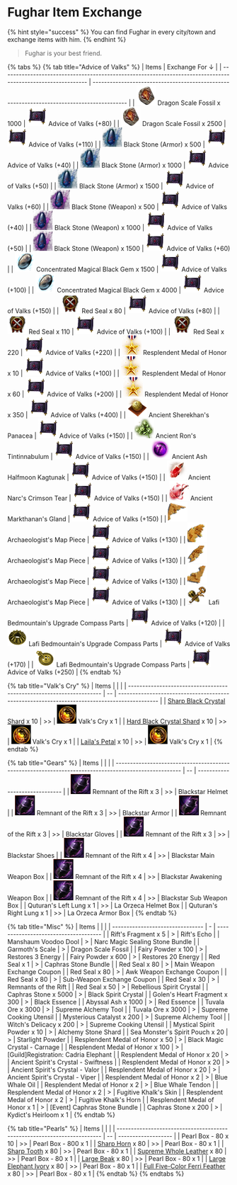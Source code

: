 # Fughar Item Exchange

{% hint style="success" %}
You can find Fughar in every city/town and exchange items with him.
{% endhint %}

> Fughar is your best friend.

{% tabs %}
{% tab title="Advice of Valks" %}
| Items                                                                                                        |  Exchange For ↓                                                                            |
| ------------------------------------------------------------------------------------------------------------ | ------------------------------------------------------------------------------------------ |
| <img src="../.gitbook/assets/00044364.png" alt="" data-size="line"> Dragon Scale Fossil x 1000               | <img src="../.gitbook/assets/00017800.png" alt="" data-size="line"> Advice of Valks (+80)  |
| <img src="../.gitbook/assets/00044364.png" alt="" data-size="line"> Dragon Scale Fossil x 2500               | <img src="../.gitbook/assets/00017800.png" alt="" data-size="line"> Advice of Valks (+110) |
| <img src="../.gitbook/assets/00000007.png" alt="" data-size="line"> Black Stone (Armor) x 500                | <img src="../.gitbook/assets/00017800.png" alt="" data-size="line"> Advice of Valks (+40)  |
| <img src="../.gitbook/assets/00000007.png" alt="" data-size="line"> Black Stone (Armor) x 1000               | <img src="../.gitbook/assets/00017800.png" alt="" data-size="line"> Advice of Valks (+50)  |
| <img src="../.gitbook/assets/00000007.png" alt="" data-size="line"> Black Stone (Armor) x 1500               | <img src="../.gitbook/assets/00017800.png" alt="" data-size="line"> Advice of Valks (+60)  |
| <img src="../.gitbook/assets/00000008.png" alt="" data-size="line"> Black Stone (Weapon) x 500               | <img src="../.gitbook/assets/00017800.png" alt="" data-size="line"> Advice of Valks (+40)  |
| <img src="../.gitbook/assets/00000008.png" alt="" data-size="line"> Black Stone (Weapon) x 1000              | <img src="../.gitbook/assets/00017800.png" alt="" data-size="line"> Advice of Valks (+50)  |
| <img src="../.gitbook/assets/00000008.png" alt="" data-size="line"> Black Stone (Weapon) x 1500              | <img src="../.gitbook/assets/00017800.png" alt="" data-size="line"> Advice of Valks (+60)  |
| <img src="../.gitbook/assets/00004987.png" alt="" data-size="line"> Concentrated Magical Black Gem x 1500    | <img src="../.gitbook/assets/00017800.png" alt="" data-size="line"> Advice of Valks (+100) |
| <img src="../.gitbook/assets/00004987.png" alt="" data-size="line"> Concentrated Magical Black Gem x 4000    | <img src="../.gitbook/assets/00017800.png" alt="" data-size="line"> Advice of Valks (+150) |
| <img src="../.gitbook/assets/00000450.png" alt="" data-size="line"> Red Seal x 80                            | <img src="../.gitbook/assets/00017800.png" alt="" data-size="line"> Advice of Valks (+80)  |
| <img src="../.gitbook/assets/00000450.png" alt="" data-size="line"> Red Seal x 110                           | <img src="../.gitbook/assets/00017800.png" alt="" data-size="line"> Advice of Valks (+100) |
| <img src="../.gitbook/assets/00000450.png" alt="" data-size="line"> Red Seal x 220                           | <img src="../.gitbook/assets/00017800.png" alt="" data-size="line"> Advice of Valks (+220) |
| <img src="../.gitbook/assets/00015692.png" alt="" data-size="line"> Resplendent Medal of Honor x 10          | <img src="../.gitbook/assets/00017800.png" alt="" data-size="line"> Advice of Valks (+100) |
| <img src="../.gitbook/assets/00015692.png" alt="" data-size="line"> Resplendent Medal of Honor x 60          | <img src="../.gitbook/assets/00017800.png" alt="" data-size="line"> Advice of Valks (+200) |
| <img src="../.gitbook/assets/00015692.png" alt="" data-size="line"> Resplendent Medal of Honor x 350         | <img src="../.gitbook/assets/00017800.png" alt="" data-size="line"> Advice of Valks (+400) |
| <img src="../.gitbook/assets/00040706.png" alt="" data-size="line"> Ancient Sherekhan's Panacea              | <img src="../.gitbook/assets/00017800.png" alt="" data-size="line"> Advice of Valks (+150) |
| <img src="../.gitbook/assets/00040709.png" alt="" data-size="line"> Ancient Ron's Tintinnabulum              | <img src="../.gitbook/assets/00017800.png" alt="" data-size="line"> Advice of Valks (+150) |
| <img src="../.gitbook/assets/00040710.png" alt="" data-size="line"> Ancient Ash Halfmoon Kagtunak            | <img src="../.gitbook/assets/00017800.png" alt="" data-size="line"> Advice of Valks (+150) |
| <img src="../.gitbook/assets/00040708.png" alt="" data-size="line"> Ancient Narc's Crimson Tear              | <img src="../.gitbook/assets/00017800.png" alt="" data-size="line"> Advice of Valks (+150) |
| <img src="../.gitbook/assets/00040711.png" alt="" data-size="line"> Ancient Markthanan's Gland               | <img src="../.gitbook/assets/00017800.png" alt="" data-size="line"> Advice of Valks (+150) |
| <img src="../.gitbook/assets/00044412.png" alt="" data-size="line"> Archaeologist's Map Piece                | <img src="../.gitbook/assets/00017800.png" alt="" data-size="line"> Advice of Valks (+130) |
| <img src="../.gitbook/assets/00044413.png" alt="" data-size="line"> Archaeologist's Map Piece                | <img src="../.gitbook/assets/00017800.png" alt="" data-size="line"> Advice of Valks (+130) |
| <img src="../.gitbook/assets/00044414.png" alt="" data-size="line"> Archaeologist's Map Piece                | <img src="../.gitbook/assets/00017800.png" alt="" data-size="line"> Advice of Valks (+130) |
| <img src="../.gitbook/assets/00044415.png" alt="" data-size="line"> Archaeologist's Map Piece                | <img src="../.gitbook/assets/00017800.png" alt="" data-size="line"> Advice of Valks (+130) |
| <img src="../.gitbook/assets/00044416.png" alt="" data-size="line"> Lafi Bedmountain's Upgrade Compass Parts | <img src="../.gitbook/assets/00017800.png" alt="" data-size="line"> Advice of Valks (+120) |
| <img src="../.gitbook/assets/00044417.png" alt="" data-size="line"> Lafi Bedmountain's Upgrade Compass Parts | <img src="../.gitbook/assets/00017800.png" alt="" data-size="line"> Advice of Valks (+170) |
| <img src="../.gitbook/assets/00044418.png" alt="" data-size="line"> Lafi Bedmountain's Upgrade Compass Parts | <img src="../.gitbook/assets/00017800.png" alt="" data-size="line"> Advice of Valks (+250) |
{% endtab %}

{% tab title="Valk's Cry" %}
| Items                                                                |    |                                                                                              |
| -------------------------------------------------------------------- | -- | -------------------------------------------------------------------------------------------- |
| [Sharp Black Crystal Shard](https://bdocodex.com/us/item/4998/) x 10 | >> | <img src="../.gitbook/assets/QQ截图20221102190836.png" alt="" data-size="line"> Valk's Cry x 1 |
| [Hard Black Crystal Shard](https://bdocodex.com/us/item/4997/) x 10  | >> | <img src="../.gitbook/assets/QQ截图20221102190836.png" alt="" data-size="line"> Valk's Cry x 1 |
| [Laila's Petal](https://bdocodex.com/us/item/54031/) x 10            | >> | <img src="../.gitbook/assets/QQ截图20221102190836.png" alt="" data-size="line"> Valk's Cry x 1 |
{% endtab %}

{% tab title="Gears" %}
| Items                                                                                                 |    |                                |
| ----------------------------------------------------------------------------------------------------- | -- | ------------------------------ |
| <img src="../.gitbook/assets/QQ截图20221102194211.png" alt="" data-size="line"> Remnant of the Rift x 3 | >> | Blackstar Helmet               |
| <img src="../.gitbook/assets/QQ截图20221102194211.png" alt="" data-size="line"> Remnant of the Rift x 3 | >> | Blackstar Armor                |
| <img src="../.gitbook/assets/QQ截图20221102194211.png" alt="" data-size="line"> Remnant of the Rift x 3 | >> | Blackstar Gloves               |
| <img src="../.gitbook/assets/QQ截图20221102194211.png" alt="" data-size="line"> Remnant of the Rift x 3 | >> | Blackstar Shoes                |
| <img src="../.gitbook/assets/QQ截图20221102194211.png" alt="" data-size="line"> Remnant of the Rift x 4 | >> | Blackstar Main Weapon Box      |
| <img src="../.gitbook/assets/QQ截图20221102194211.png" alt="" data-size="line"> Remnant of the Rift x 4 | >> | Blackstar Awakening Weapon Box |
| <img src="../.gitbook/assets/QQ截图20221102194211.png" alt="" data-size="line"> Remnant of the Rift x 4 | >> | Blackstar Sub Weapon Box       |
|  Quturan's Left Lung x 1                                                                              | >> | La Orzeca Helmet Box           |
|  Quturan's Right Lung x 1                                                                             | >> | La Orzeca Armor Box            |
{% endtab %}

{% tab title="Misc" %}
| Items                            |   |                                       |
| -------------------------------- | - | ------------------------------------- |
| Rift's Fragment x 5              | > | Rift's Echo                           |
| Manshaum Voodoo Dool             | > | Narc Magic Sealing Stone Bundle       |
| Garmoth's Scale                  | > | Dragon Scale Fossil                   |
| Fairy Powder x 100               | > | Restores 3 Energy                     |
| Fairy Powder x 600               | > | Restores 20 Energy                    |
| Red Seal x 1                     | > | Caphras Stone Bundle                  |
| Red Seal x 80                    | > | Main Weapon Exchange Coupon           |
| Red Seal x 80                    | > | Awk Weapon Exchange Coupon            |
| Red Seal x 80                    | > | Sub-Weapon Exchange Coupon            |
| Red Seal x 30                    | > | Remnants of the Rift                  |
| Red Seal x 50                    | > | Rebellious Spirit Crystal             |
| Caphras Stone x 5000             | > | Black Spirit Crystal                  |
| Golen's Heart Fragment x 300     | > | Black Essence                         |
| Abyssal Ash x 1000               | > | Red Essence                           |
| Tuvala Ore x 3000                | > | Supreme Alchemy Tool                  |
| Tuvala Ore x 3000                | > | Supreme Cooking Utensil               |
| Mysterious Catalyst x 200        | > | Supreme Alchemy Tool                  |
| Witch's Delicacy x 200           | > | Supreme Cooking Utensil               |
| Mystical Spirit Powder x 10      | > | Alchemy Stone Shard                   |
| Sea Monster's Spirit Pouch x 20  | > | Starlight Powder                      |
| Resplendent Medal of Honor x 50  | > | Black Magic Crystal - Carnage         |
| Resplendent Medal of Honor x 100 | > | \[Guild]Registration: Cadria Elephant |
| Resplendent Medal of Honor x 20  | > | Ancient Spirit's Crystal - Swiftness  |
| Resplendent Medal of Honor x 20  | > | Ancient Spirit's Crystal - Valor      |
| Resplendent Medal of Honor x 20  | > | Ancient Spirit's Crystal - Viper      |
| Resplendent Medal of Honor x 2   | > | Blue Whale Oil                        |
| Resplendent Medal of Honor x 2   | > | Blue Whale Tendon                     |
| Resplendent Medal of Honor x 2   | > | Fugitive Khalk's Skin                 |
| Resplendent Medal of Honor x 2   | > | Fugitive Khalk's Horn                 |
| Resplendent Medal of Honor x 1   | > | \[Event] Caphras Stone Bundle         |
| Caphras Stone x 200              | > | Kydict's Heirloom x 1                 |
{% endtab %}

{% tab title="Pearls" %}
| Items                                                                    |    |                     |
| ------------------------------------------------------------------------ | -- | ------------------- |
| Pearl Box - 80 x 10                                                      | >> | Pearl Box - 800 x 1 |
| [Sharp Horn](https://bdocodex.com/us/item/7759/) x 80                    | >> | Pearl Box - 80 x 1  |
| [Sharp Tooth](https://bdocodex.com/us/item/7762/) x 80                   | >> | Pearl Box - 80 x 1  |
| [Supreme Whole Leather](https://bdocodex.com/us/item/7756/) x 80         | >> | Pearl Box - 80 x 1  |
| [Large Beak](https://bdocodex.com/us/item/7765/) x 80                    | >> | Pearl Box - 80 x 1  |
| [Large Elephant Ivory](https://bdocodex.com/us/item/7768/) x 80          | >> | Pearl Box - 80 x 1  |
| [Full Five-Color Ferri Feather](https://bdocodex.com/us/item/7771/) x 80 | >> | Pearl Box - 80 x 1  |
{% endtab %}
{% endtabs %}

